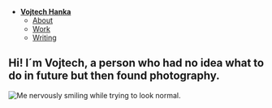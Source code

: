 - [**Vojtech Hanka**](./) <!-- Use `index.md` as well. `./` is a shortcut back to your home page `index.md` -->
    - [About](about.md)
    - [Work](work/index.md)
    - [Writing](writing/index.md)

## Hi! I´m Vojtech, a person who had no idea what to do in future but then found photography.

![Me nervously smiling while trying to look normal.](img/portrait-studio-una.jpg)
